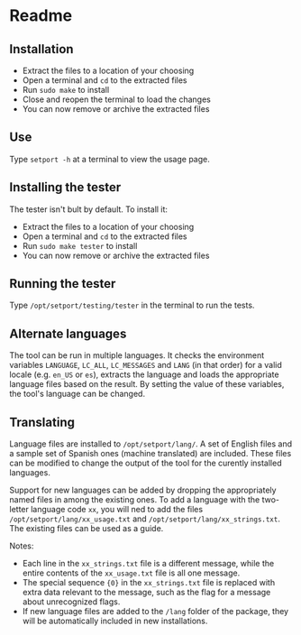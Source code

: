 # Readme



## Installation
- Extract the files to a location of your choosing
- Open a terminal and `cd` to the extracted files
- Run `sudo make` to install
- Close and reopen the terminal to load the changes
- You can now remove or archive the extracted files


## Use
Type `setport -h` at a terminal to view the usage page.


## Installing the tester
The tester isn't bult by default. To install it:
- Extract the files to a location of your choosing
- Open a terminal and `cd` to the extracted files
- Run `sudo make tester` to install
- You can now remove or archive the extracted files


## Running the tester
Type `/opt/setport/testing/tester` in the terminal to run the tests.


## Alternate languages
The tool can be run in multiple languages. It checks the environment variables `LANGUAGE`, `LC_ALL`, `LC_MESSAGES` and `LANG` (in that order) for a valid locale (e.g. `en_US` or `es`), extracts the language and loads the appropriate language files based on the result. By setting the value of these variables, the tool's language can be changed.


## Translating
Language files are installed to `/opt/setport/lang/`. A set of English files and a sample set of Spanish ones (machine translated) are included. These files can be modified to change the output of the tool for the curently installed languages.

Support for new languages can be added by dropping the appropriately named files in among the existing ones. To add a language with the two-letter language code `xx`, you will ned to add the files `/opt/setport/lang/xx_usage.txt` and `/opt/setport/lang/xx_strings.txt`. The existing files can be used as a guide.

Notes:
- Each line in the `xx_strings.txt` file is a different message, while the entire contents of the `xx_usage.txt` file is all one message.
- The special sequence `{0}` in the `xx_strings.txt` file is replaced with extra data relevant to the message, such as the flag for a message about unrecognized flags.
- If new language files are added to the `/lang` folder of the package, they will be automatically included in new installations.
